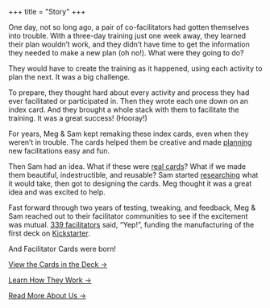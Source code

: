 +++
title = "Story"
+++

One day, not so long ago, a pair of co-facilitators had gotten themselves into trouble. With a three-day training just one week away, they learned their plan wouldn’t work, and they didn’t have time to get the information they needed to make a new plan (oh no!). What were they going to do?‌

They would have to create the training as it happened, using each activity to plan the next. It was a big challenge.

To prepare, they thought hard about every activity and process they had ever facilitated or participated in. Then they wrote each one down on an index card. And they brought a whole stack with them to facilitate the training. It was a great success! (Hooray!)

For years, Meg & Sam kept remaking these index cards, even when they weren’t in trouble. The cards helped them be creative and made [planning](https://www.facilitator.cards/blog/adding-modularity-to-your-facilitation-planning/) new facilitations easy and fun.

Then Sam had an idea. What if these were [real cards](https://www.facilitator.cards/cards/)? What if we made them beautiful, indestructible, and reusable? Sam started [researching](https://www.facilitator.cards/blog/questions-we-asked-manufacturers/) what it would take, then got to designing the cards. Meg thought it was a great idea and was excited to help. 

Fast forward through two years of testing, tweaking, and feedback, Meg & Sam reached out to their facilitator communities to see if the excitement was mutual. [339 facilitators](https://www.facilitator.cards/about/bigger-us) said, “Yep!”, funding the manufacturing of the first deck on [Kickstarter](https://www.kickstarter.com/projects/facilitatorcards/facilitator-cards). 

And Facilitator Cards were born!

<a href="/cards/" class="biglink">View the Cards in the Deck &rarr;</a>

<a href="/how/" class="biglink">Learn How They Work &rarr;</a>

<a href="/about/" class="biglink">Read More About Us &rarr;</a>